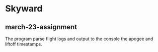 # Skyward
## march-23-assignment
The program parse flight logs and output to the console the apogee and liftoff timestamps.


